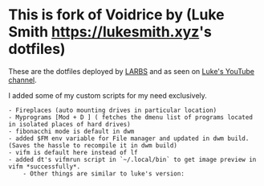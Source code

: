 # This is fork of Voidrice by (Luke Smith <https://lukesmith.xyz>'s dotfiles)

These are the dotfiles deployed by [LARBS](https://larbs.xyz) and as seen on [Luke's YouTube channel](https://youtube.com/c/lukesmithxyz).

I added some of my custom scripts for my need exclusively.

	- Fireplaces (auto mounting drives in particular location)
	- Myprograms [Mod + D ] ( fetches the dmenu list of programs located in isolated places of hard drives)
	- fibonacchi mode is default in dwm
	- added $FM env variable for File manager and updated in dwm build. (Saves the hassle to recompile it in dwm build)
	- vifm is default here instead of lf
	- added dt's vifmrun script in `~/.local/bin` to get image preview in vifm *successfully*.
        - Other things are similar to luke's version:



